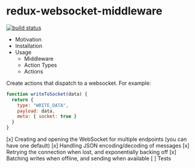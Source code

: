 redux-websocket-middleware
==========================

[![build status](https://travis-ci.org/notgiorgi/redux-websocket-middleware.svg?branch=master)](https://travis-ci.org/notgiorgi/redux-websocket-middleware)

- Motivation
- Installation
- Usage
  - Middleware
  - Action Types
  - Actions

Create actions that dispatch to a websocket. For example:

```js
function writeToSocket(data) {
  return {
    type: "WRITE_DATA",
    payload: data,
    meta: { socket: true }
  }
}
```

[x] Creating and opening the WebSocket for multiple endpoints (you can have one default)
[x] Handling JSON encoding/decoding of messages
[x] Retrying the connection when lost, and exponentially backing off
[x] Batching writes when offline, and sending when available
[ ] Tests

